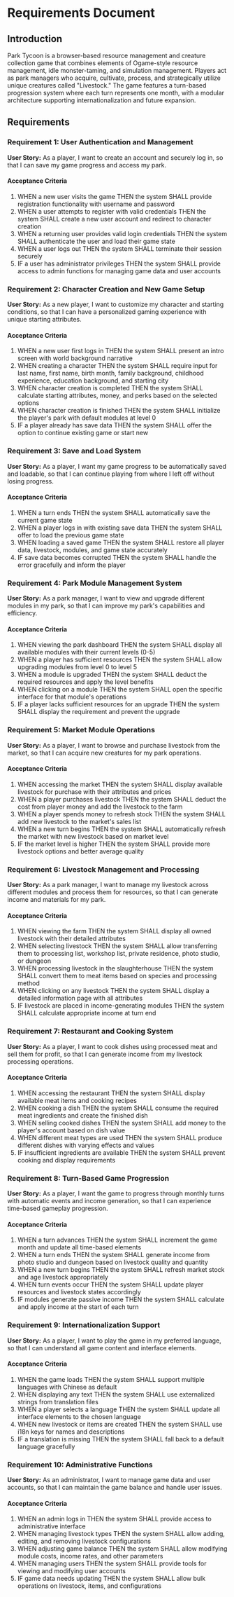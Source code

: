 # Requirements Document

## Introduction

Park Tycoon is a browser-based resource management and creature collection game that combines elements of Ogame-style resource management, idle monster-taming, and simulation management. Players act as park managers who acquire, cultivate, process, and strategically utilize unique creatures called "Livestock." The game features a turn-based progression system where each turn represents one month, with a modular architecture supporting internationalization and future expansion.

## Requirements

### Requirement 1: User Authentication and Management

**User Story:** As a player, I want to create an account and securely log in, so that I can save my game progress and access my park.

#### Acceptance Criteria

1. WHEN a new user visits the game THEN the system SHALL provide registration functionality with username and password
2. WHEN a user attempts to register with valid credentials THEN the system SHALL create a new user account and redirect to character creation
3. WHEN a returning user provides valid login credentials THEN the system SHALL authenticate the user and load their game state
4. WHEN a user logs out THEN the system SHALL terminate their session securely
5. IF a user has administrator privileges THEN the system SHALL provide access to admin functions for managing game data and user accounts

### Requirement 2: Character Creation and New Game Setup

**User Story:** As a new player, I want to customize my character and starting conditions, so that I can have a personalized gaming experience with unique starting attributes.

#### Acceptance Criteria

1. WHEN a new user first logs in THEN the system SHALL present an intro screen with world background narrative
2. WHEN creating a character THEN the system SHALL require input for last name, first name, birth month, family background, childhood experience, education background, and starting city
3. WHEN character creation is completed THEN the system SHALL calculate starting attributes, money, and perks based on the selected options
4. WHEN character creation is finished THEN the system SHALL initialize the player's park with default modules at level 0
5. IF a player already has save data THEN the system SHALL offer the option to continue existing game or start new

### Requirement 3: Save and Load System

**User Story:** As a player, I want my game progress to be automatically saved and loadable, so that I can continue playing from where I left off without losing progress.

#### Acceptance Criteria

1. WHEN a turn ends THEN the system SHALL automatically save the current game state
2. WHEN a player logs in with existing save data THEN the system SHALL offer to load the previous game state
3. WHEN loading a saved game THEN the system SHALL restore all player data, livestock, modules, and game state accurately
4. IF save data becomes corrupted THEN the system SHALL handle the error gracefully and inform the player

### Requirement 4: Park Module Management System

**User Story:** As a park manager, I want to view and upgrade different modules in my park, so that I can improve my park's capabilities and efficiency.

#### Acceptance Criteria

1. WHEN viewing the park dashboard THEN the system SHALL display all available modules with their current levels (0-5)
2. WHEN a player has sufficient resources THEN the system SHALL allow upgrading modules from level 0 to level 5
3. WHEN a module is upgraded THEN the system SHALL deduct the required resources and apply the level benefits
4. WHEN clicking on a module THEN the system SHALL open the specific interface for that module's operations
5. IF a player lacks sufficient resources for an upgrade THEN the system SHALL display the requirement and prevent the upgrade

### Requirement 5: Market Module Operations

**User Story:** As a player, I want to browse and purchase livestock from the market, so that I can acquire new creatures for my park operations.

#### Acceptance Criteria

1. WHEN accessing the market THEN the system SHALL display available livestock for purchase with their attributes and prices
2. WHEN a player purchases livestock THEN the system SHALL deduct the cost from player money and add the livestock to the farm
3. WHEN a player spends money to refresh stock THEN the system SHALL add new livestock to the market's sales list
4. WHEN a new turn begins THEN the system SHALL automatically refresh the market with new livestock based on market level
5. IF the market level is higher THEN the system SHALL provide more livestock options and better average quality

### Requirement 6: Livestock Management and Processing

**User Story:** As a park manager, I want to manage my livestock across different modules and process them for resources, so that I can generate income and materials for my park.

#### Acceptance Criteria

1. WHEN viewing the farm THEN the system SHALL display all owned livestock with their detailed attributes
2. WHEN selecting livestock THEN the system SHALL allow transferring them to processing list, workshop list, private residence, photo studio, or dungeon
3. WHEN processing livestock in the slaughterhouse THEN the system SHALL convert them to meat items based on species and processing method
4. WHEN clicking on any livestock THEN the system SHALL display a detailed information page with all attributes
5. IF livestock are placed in income-generating modules THEN the system SHALL calculate appropriate income at turn end

### Requirement 7: Restaurant and Cooking System

**User Story:** As a player, I want to cook dishes using processed meat and sell them for profit, so that I can generate income from my livestock processing operations.

#### Acceptance Criteria

1. WHEN accessing the restaurant THEN the system SHALL display available meat items and cooking recipes
2. WHEN cooking a dish THEN the system SHALL consume the required meat ingredients and create the finished dish
3. WHEN selling cooked dishes THEN the system SHALL add money to the player's account based on dish value
4. WHEN different meat types are used THEN the system SHALL produce different dishes with varying effects and values
5. IF insufficient ingredients are available THEN the system SHALL prevent cooking and display requirements

### Requirement 8: Turn-Based Game Progression

**User Story:** As a player, I want the game to progress through monthly turns with automatic events and income generation, so that I can experience time-based gameplay progression.

#### Acceptance Criteria

1. WHEN a turn advances THEN the system SHALL increment the game month and update all time-based elements
2. WHEN a turn ends THEN the system SHALL generate income from photo studio and dungeon based on livestock quality and quantity
3. WHEN a new turn begins THEN the system SHALL refresh market stock and age livestock appropriately
4. WHEN turn events occur THEN the system SHALL update player resources and livestock states accordingly
5. IF modules generate passive income THEN the system SHALL calculate and apply income at the start of each turn

### Requirement 9: Internationalization Support

**User Story:** As a player, I want to play the game in my preferred language, so that I can understand all game content and interface elements.

#### Acceptance Criteria

1. WHEN the game loads THEN the system SHALL support multiple languages with Chinese as default
2. WHEN displaying any text THEN the system SHALL use externalized strings from translation files
3. WHEN a player selects a language THEN the system SHALL update all interface elements to the chosen language
4. WHEN new livestock or items are created THEN the system SHALL use i18n keys for names and descriptions
5. IF a translation is missing THEN the system SHALL fall back to a default language gracefully

### Requirement 10: Administrative Functions

**User Story:** As an administrator, I want to manage game data and user accounts, so that I can maintain the game balance and handle user issues.

#### Acceptance Criteria

1. WHEN an admin logs in THEN the system SHALL provide access to administrative interface
2. WHEN managing livestock types THEN the system SHALL allow adding, editing, and removing livestock configurations
3. WHEN adjusting game balance THEN the system SHALL allow modifying module costs, income rates, and other parameters
4. WHEN managing users THEN the system SHALL provide tools for viewing and modifying user accounts
5. IF game data needs updating THEN the system SHALL allow bulk operations on livestock, items, and configurations